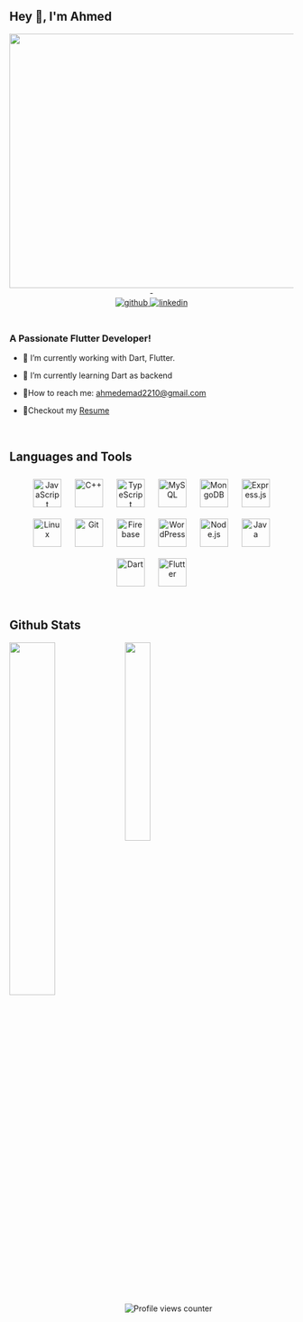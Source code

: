 ## Hey 👋, I'm Ahmed  
  

<img src="https://uploads-ssl.webflow.com/5f841209f4e71b2d70034471/6078b650748b8558d46ffb7f_Flutter%20app%20development.png" align="left" height="450" width="1000" />  
  <div align="center">  -  </div>  

<div align="center">
<a href="https://github.com/https://github.com/omda07" target="_blank">
<img src=https://img.shields.io/badge/github-%2324292e.svg?&style=for-the-badge&logo=github&logoColor=white alt=github style="margin-bottom: 5px;" />
</a>
  
<a href="https://linkedin.com/in/https://www.linkedin.com/in/ahmed-emad-380378121/" target="_blank">
<img src=https://img.shields.io/badge/linkedin-%231E77B5.svg?&style=for-the-badge&logo=linkedin&logoColor=white alt=linkedin style="margin-bottom: 5px;" />
</a>  
</div>  
  

<br/>  





### A Passionate Flutter Developer!  
- 🔭 I’m currently working with Dart, Flutter.  
  

- 🌱 I’m currently learning Dart as backend  
  

- 📧How to reach me: ahmedemad2210@gmail.com  
  

- 📜Checkout my [Resume](https://drive.google.com/file/d/1nqZP9sQ7liGp_C86CfQ9gD7ihpfvAc5t/view?usp=sharing)  



<br/>  


## Languages and Tools  
<div align="center">  
<img style="margin: 10px" src="https://profilinator.rishav.dev/skills-assets/javascript-original.svg" alt="JavaScript" height="50" />  
<img style="margin: 10px" src="https://profilinator.rishav.dev/skills-assets/cplusplus-original.svg" alt="C++" height="50" />  
<img style="margin: 10px" src="https://profilinator.rishav.dev/skills-assets/typescript-original.svg" alt="TypeScript" height="50" />  
<img style="margin: 10px" src="https://profilinator.rishav.dev/skills-assets/mysql-original-wordmark.svg" alt="MySQL" height="50" />  
<img style="margin: 10px" src="https://profilinator.rishav.dev/skills-assets/mongodb-original-wordmark.svg" alt="MongoDB" height="50" />  
<img style="margin: 10px" src="https://profilinator.rishav.dev/skills-assets/express-original-wordmark.svg" alt="Express.js" height="50" />  
<img style="margin: 10px" src="https://profilinator.rishav.dev/skills-assets/linux-original.svg" alt="Linux" height="50" />  
<img style="margin: 10px" src="https://profilinator.rishav.dev/skills-assets/git-scm-icon.svg" alt="Git" height="50" />  
<img style="margin: 10px" src="https://profilinator.rishav.dev/skills-assets/firebase.png" alt="Firebase" height="50" />  
<img style="margin: 10px" src="https://profilinator.rishav.dev/skills-assets/wordpress.png" alt="WordPress" height="50" />  
<img style="margin: 10px" src="https://profilinator.rishav.dev/skills-assets/nodejs-original-wordmark.svg" alt="Node.js" height="50" />  
<img style="margin: 10px" src="https://profilinator.rishav.dev/skills-assets/java-original-wordmark.svg" alt="Java" height="50" />  
<img style="margin: 10px" src="https://profilinator.rishav.dev/skills-assets/dartlang-icon.svg" alt="Dart" height="50" />  
<img style="margin: 10px" src="https://profilinator.rishav.dev/skills-assets/flutterio-icon.svg" alt="Flutter" height="50" />  
</div>  

<br/>  


## Github Stats  


<img src="https://github-readme-stats.vercel.app/api?username=omda07&show_icons=true&count_private=true&hide_border=true" align="left" style="width: 40%" />



<img src="https://github-readme-stats.vercel.app/api/top-langs/?username=omda07&hide_border=true&layout=compact" align="left" style="width: 30%" />



<br/>  

  

<br/>  

![Profile views counter](https://komarev.com/ghpvc/?username=omda07&&style=flat-square)  
  

<br/>  




